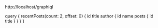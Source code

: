 http://localhost/graphiql

query {
    recentPosts(count: 2, offset: 0) {
      id
      title
      author {
        id
        name
        posts {
          id
          title
        }
      }
    }
  }